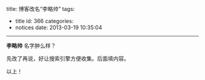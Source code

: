 title: 博客改名“李略帅”
tags:
  - title
id: 366
categories:
  - notices
date: 2013-03-19 10:35:04
---

**李略帅** 名字肿么样？

先改了再说，好让搜索引擎方便收集。后面填内容。

以上！
